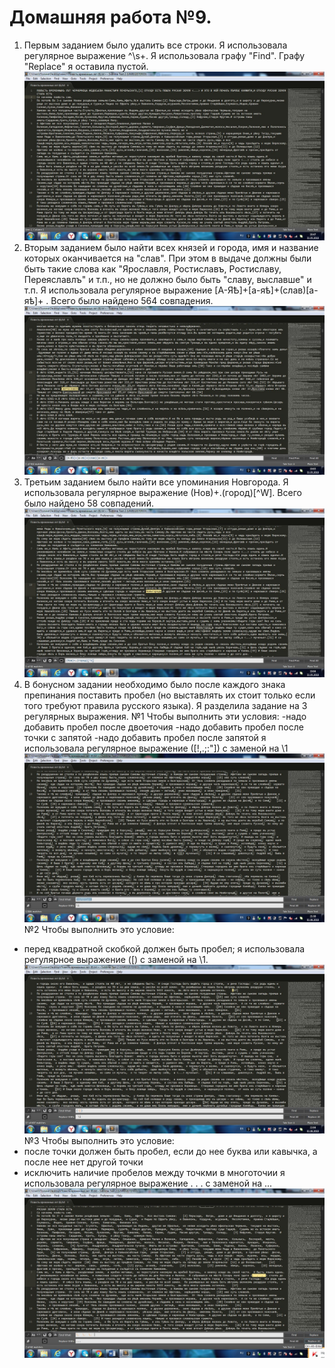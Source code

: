# Домашняя работа №9.
1. Первым заданием было удалить все строки. Я использовала регулярное выражение ^\s+. Я использовала графу "Find". Графу "Replace" я оставила пустой. 
![screenshot of 1](https://github.com/polinafanaseva/result.txt/blob/master/1.jpg)
2. Вторым заданием было найти всех князей и города, имя и название которых оканчивается на "слав". При этом в выдаче должны были быть такие слова как "Ярославля, Ростиславъ, Ростиславу, Переяславлъ" и т.п., но не должно было быть "славу, выславше" и т.п. Я использовала регулярное выражение [А-ЯѢ]+[а-яѣ]+(слав)[а-яѣ]+ . Всего было найдено 564 совпадения.
![screenshot of 2](https://github.com/polinafanaseva/result.txt/blob/master/2.jpg)
3. Третьим заданием было найти все упоминания Новгорода. Я использовала регулярное выражение (Нов)+.(город)[^W]. Всего было найдено 58 совпадений.
![screenshot of 3](https://github.com/polinafanaseva/result.txt/blob/master/3.jpg)
4. В бонусном задании необходимо было после каждого знака препинания поставить пробел (но выставлять их стоит только если того требуют правила русского языка). 
Я разделила задание на 3 регулярных выражения.
№1 Чтобы выполнить эти условия:
-надо добавить пробел после двоеточия
-надо добавить пробел после точки с запятой
-надо добавить пробел после запятой
я  использовала регулярное выражение ([!,.;:"]) с заменой на \1 
![screenshot of 4](https://github.com/polinafanaseva/result.txt/blob/master/4.jpg)
№2 Чтобы выполнить это условие: 
- перед квадратной скобкой должен быть пробел; 
я использовала регулярное выражение (\[) с заменой на  \1.
![screenshot of 5](https://github.com/polinafanaseva/result.txt/blob/master/5.jpg)
№3 Чтобы выполнить это условие:
- после точки должен быть пробел, если до нее буква или кавычка, а после нее нет другой точки 
- исключить наличие пробелов между точкми в многоточии
я использовала регулярное выражение \.  \.  \.   с заменой на ... 
![screenshot of 6](https://github.com/polinafanaseva/result.txt/blob/master/6.jpg)
